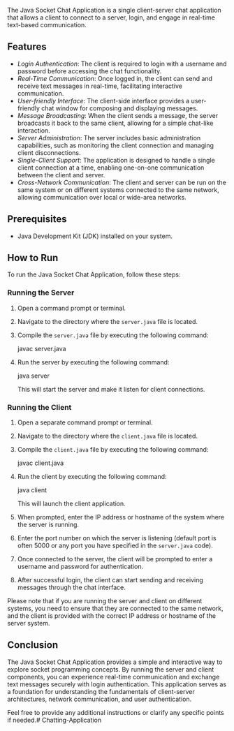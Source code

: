 The Java Socket Chat Application is a single client-server chat application that allows a client to connect to a server, login, and engage in real-time text-based communication.

## Features

- *Login Authentication*: The client is required to login with a username and password before accessing the chat functionality.
- *Real-Time Communication*: Once logged in, the client can send and receive text messages in real-time, facilitating interactive communication.
- *User-friendly Interface*: The client-side interface provides a user-friendly chat window for composing and displaying messages.
- *Message Broadcasting*: When the client sends a message, the server broadcasts it back to the same client, allowing for a simple chat-like interaction.
- *Server Administration*: The server includes basic administration capabilities, such as monitoring the client connection and managing client disconnections.
- *Single-Client Support*: The application is designed to handle a single client connection at a time, enabling one-on-one communication between the client and server.
- *Cross-Network Communication*: The client and server can be run on the same system or on different systems connected to the same network, allowing communication over local or wide-area networks.

## Prerequisites

- Java Development Kit (JDK) installed on your system.

## How to Run

To run the Java Socket Chat Application, follow these steps:

### Running the Server

1. Open a command prompt or terminal.
2. Navigate to the directory where the `server.java` file is located.
3. Compile the `server.java` file by executing the following command:
   
   javac server.java
   
4. Run the server by executing the following command:
   
   java server
   
   This will start the server and make it listen for client connections.

### Running the Client

1. Open a separate command prompt or terminal.
2. Navigate to the directory where the `client.java` file is located.
3. Compile the `client.java` file by executing the following command:
   
   javac client.java
   
4. Run the client by executing the following command:
   
   java client
   
   This will launch the client application.
5. When prompted, enter the IP address or hostname of the system where the server is running.
6. Enter the port number on which the server is listening (default port is often 5000 or any port you have specified in the `server.java` code).
7. Once connected to the server, the client will be prompted to enter a username and password for authentication.
8. After successful login, the client can start sending and receiving messages through the chat interface.

Please note that if you are running the server and client on different systems, you need to ensure that they are connected to the same network, and the client is provided with the correct IP address or hostname of the server system.

## Conclusion

The Java Socket Chat Application provides a simple and interactive way to explore socket programming concepts. By running the server and client components, you can experience real-time communication and exchange text messages securely with login authentication. This application serves as a foundation for understanding the fundamentals of client-server architectures, network communication, and user authentication.

Feel free to provide any additional instructions or clarify any specific points if needed.# Chatting-Application
